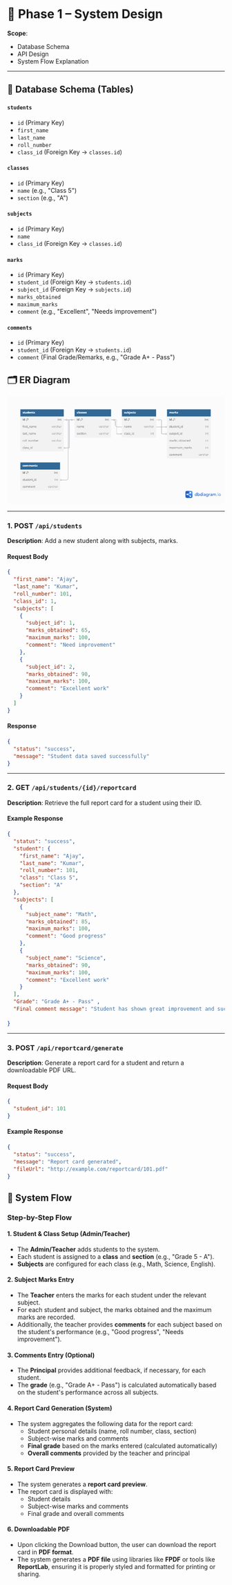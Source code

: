 # 📘 Phase 1 – System Design  
**Scope**:  
- Database Schema 
- API Design   
- System Flow Explanation  

---

## 🔸 Database Schema (Tables)

#### `students`
- `id` (Primary Key)
- `first_name`
- `last_name`
- `roll_number`
- `class_id` (Foreign Key → `classes.id`)

#### `classes`
- `id` (Primary Key)
- `name` (e.g., "Class 5")
- `section` (e.g., "A")

#### `subjects`
- `id` (Primary Key)
- `name`
- `class_id` (Foreign Key → `classes.id`)

#### `marks`
- `id` (Primary Key)
- `student_id` (Foreign Key → `students.id`)
- `subject_id` (Foreign Key → `subjects.id`)
- `marks_obtained`
- `maximum_marks`
- `comment` (e.g., "Excellent", "Needs improvement")

#### `comments`
- `id` (Primary Key)
- `student_id` (Foreign Key → `students.id`)
- `comment` (Final Grade/Remarks, e.g., "Grade A+ - Pass")


## 🗂️ ER Diagram

![ER Diagram](Database.png)

---
### 1. POST `/api/students`

**Description**: Add a new student along with subjects, marks.

#### Request Body

```json
{
  "first_name": "Ajay",
  "last_name": "Kumar",
  "roll_number": 101,
  "class_id": 1,
  "subjects": [
    {
      "subject_id": 1,
      "marks_obtained": 65,
      "maximum_marks": 100,
      "comment": "Need improvement"
    },
    {
      "subject_id": 2,
      "marks_obtained": 90,
      "maximum_marks": 100,
      "comment": "Excellent work"
    }
  ]
}
```

#### Response

```json
{
  "status": "success",
  "message": "Student data saved successfully"
}
```

---

### 2. GET `/api/students/{id}/reportcard`

**Description**: Retrieve the full report card for a student using their ID.

#### Example Response

```json
{
  "status": "success",
  "student": {
    "first_name": "Ajay",
    "last_name": "Kumar",
    "roll_number": 101,
    "class": "Class 5",
    "section": "A"
  },
  "subjects": [
    {
      "subject_name": "Math",
      "marks_obtained": 85,
      "maximum_marks": 100,
      "comment": "Good progress"
    },
    {
      "subject_name": "Science",
      "marks_obtained": 90,
      "maximum_marks": 100,
      "comment": "Excellent work"
    }
  ],
  "Grade": "Grade A+ - Pass" ,
  "Final comment message": "Student has shown great improvement and successfully promoted"

}
```

---

### 3. POST `/api/reportcard/generate`

**Description**: Generate a report card for a student and return a downloadable PDF URL.

#### Request Body

```json
{
  "student_id": 101
}
```

#### Example Response

```json
{
  "status": "success",
  "message": "Report card generated",
  "fileUrl": "http://example.com/reportcard/101.pdf"
}
```

## 🔸 System Flow

### Step-by-Step Flow

#### 1. Student & Class Setup (Admin/Teacher)
- The **Admin/Teacher** adds students to the system.
- Each student is assigned to a **class** and **section** (e.g., "Grade 5 - A").
- **Subjects** are configured for each class (e.g., Math, Science, English).

#### 2. Subject Marks Entry 
- The **Teacher** enters the marks for each student under the relevant subject.
- For each student and subject, the marks obtained and the maximum marks are recorded.
- Additionally, the teacher provides **comments** for each subject based on the student's performance (e.g., "Good progress", "Needs improvement").

#### 3. Comments Entry (Optional)
- The **Principal** provides additional feedback, if necessary, for each student.
- The **grade** (e.g., "Grade A+ - Pass") is calculated automatically based on the student's performance across all subjects.

#### 4. Report Card Generation (System)
- The system aggregates the following data for the report card:
  - Student personal details (name, roll number, class, section)
  - Subject-wise marks and comments
  - **Final grade** based on the marks entered (calculated automatically)
  - **Overall comments** provided by the teacher and principal

#### 5. Report Card Preview
- The system generates a **report card preview**.
- The report card is displayed with:
  - Student details
  - Subject-wise marks and comments
  - Final grade and overall comments

#### 6. Downloadable PDF 
- Upon clicking the Download button, the user can download the report card in **PDF format**.
- The system generates a **PDF file** using libraries like **FPDF** or tools like **ReportLab**, ensuring it is properly styled and formatted for printing or sharing.






